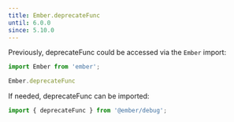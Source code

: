 ```yaml
---
title: Ember.deprecateFunc
until: 6.0.0
since: 5.10.0
---
```



Previously, deprecateFunc could be accessed via the `Ember` import:
```js
import Ember from 'ember';

Ember.deprecateFunc
```

 If needed, deprecateFunc can be imported:
```js
import { deprecateFunc } from '@ember/debug';
```
